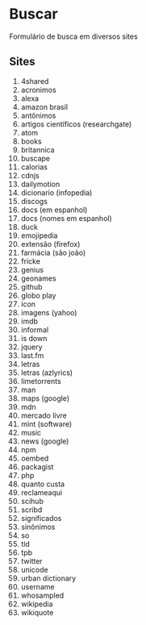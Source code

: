 # Buscar
Formulário de busca em diversos sites

## Sites
1. 4shared
1. acronimos
1. alexa
1. amazon brasil
1. antônimos
1. artigos científicos (researchgate)
1. atom
1. books
1. britannica
1. buscape
1. calorias
1. cdnjs
1. dailymotion
1. dicionario (infopedia)
1. discogs
1. docs (em espanhol)
1. docs (nomes em espanhol)
1. duck
1. emojipedia
1. extensão (firefox)
1. farmácia (são joão)
1. fricke
1. genius
1. geonames
1. github
1. globo play
1. icon
1. imagens (yahoo)
1. imdb
1. informal
1. is down
1. jquery
1. last.fm
1. letras
1. letras (azlyrics)
1. limetorrents
1. man
1. maps (google)
1. mdn
1. mercado livre
1. mint (software)
1. music
1. news (google)
1. npm
1. oembed
1. packagist
1. php
1. quanto custa
1. reclameaqui
1. scihub
1. scribd
1. significados
1. sinônimos
1. so
1. tld
1. tpb
1. twitter
1. unicode
1. urban dictionary
1. username
1. whosampled
1. wikipedia
1. wikiquote
